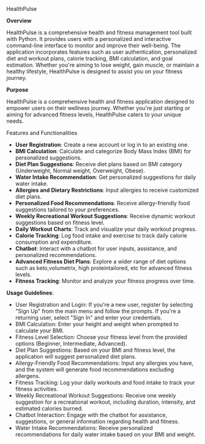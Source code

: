 HealthPulse

**Overview**

HealthPulse is a comprehensive health and fitness management tool built with Python. It provides users with a personalized and interactive command-line interface to monitor and improve their well-being. The application incorporates features such as user authentication, personalized diet and workout plans, calorie tracking, BMI calculation, and goal estimation. Whether you're aiming to lose weight, gain muscle, or maintain a healthy lifestyle, HealthPulse is designed to assist you on your fitness journey.

**Purpose** 

HealthPulse is a comprehensive health and fitness application designed to empower users on their wellness journey. Whether you're just starting or aiming for advanced fitness levels, HealthPulse caters to your unique needs.

 Features and Functionalities
- **User Registration**: Create a new account or log in to an existing one.
- **BMI Calculation**: Calculate and categorize Body Mass Index (BMI) for personalized suggestions.
- **Diet Plan Suggestions**: Receive diet plans based on BMI category (Underweight, Normal weight, Overweight, Obese).
- **Water Intake Recommendation**: Get personalized suggestions for daily water intake.
- **Allergies and Dietary Restrictions**: Input allergies to receive customized diet plans.
- **Personalized Food Recommendations**: Receive allergy-friendly food suggestions tailored to your preferences.
- **Weekly Recreational Workout Suggestions**: Receive dynamic workout suggestions based on fitness level.
- **Daily Workout Charts**: Track and visualize your daily workout progress.
- **Calorie Tracking**: Log food intake and exercise to track daily calorie consumption and expenditure.
- **Chatbot**: Interact with a chatbot for user inputs, assistance, and personalized recommendations.
- **Advanced Fitness Diet Plans**: Explore a wider range of diet options such as keto,volumetrix, 
                                   high proteintailored, etc for advanced fitness levels.
- **Fitness Tracking**: Monitor and analyze your fitness progress over time.

**Usage Guidelines**:
- User Registration and Login: If you're a new user, register by selecting "Sign Up" from the main menu and follow the prompts. If you're a returning user, select "Sign In" and enter your credentials.
- BMI Calculation: Enter your height and weight when prompted to calculate your BMI.
- Fitness Level Selection: Choose your fitness level from the provided options (Beginner, Intermediate, Advanced).
- Diet Plan Suggestions: Based on your BMI and fitness level, the application will suggest personalized diet plans.
- Allergy-Friendly Food Recommendations: Input any allergies you have, and the system will generate food recommendations excluding allergens.
- Fitness Tracking: Log your daily workouts and food intake to track your fitness activities.
- Weekly Recreational Workout Suggestions: Receive one weekly suggestion for a recreational workout, including duration, intensity, and estimated calories burned.
- Chatbot Interaction: Engage with the chatbot for assistance, suggestions, or general information regarding health and fitness.
- Water Intake Recommendations: Receive personalized recommendations for daily water intake based on your BMI and weight.

